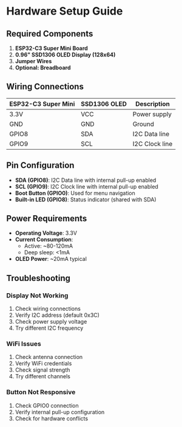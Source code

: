# Hardware Setup Guide

## Required Components

1. **ESP32-C3 Super Mini Board**
2. **0.96" SSD1306 OLED Display (128x64)**
3. **Jumper Wires**
4. **Optional: Breadboard**

## Wiring Connections

| ESP32-C3 Super Mini | SSD1306 OLED | Description |
|---------------------|--------------|-------------|
| 3.3V                | VCC          | Power supply |
| GND                 | GND          | Ground |
| GPIO8               | SDA          | I2C Data line |
| GPIO9               | SCL          | I2C Clock line |

## Pin Configuration

- **SDA (GPIO8)**: I2C Data line with internal pull-up enabled
- **SCL (GPIO9)**: I2C Clock line with internal pull-up enabled
- **Boot Button (GPIO0)**: Used for menu navigation
- **Built-in LED (GPIO8)**: Status indicator (shared with SDA)

## Power Requirements

- **Operating Voltage**: 3.3V
- **Current Consumption**: 
  - Active: ~80-120mA
  - Deep sleep: <1mA
- **OLED Power**: ~20mA typical

## Troubleshooting

### Display Not Working
1. Check wiring connections
2. Verify I2C address (default 0x3C)
3. Check power supply voltage
4. Try different I2C frequency

### WiFi Issues
1. Check antenna connection
2. Verify WiFi credentials
3. Check signal strength
4. Try different channels

### Button Not Responsive
1. Check GPIO0 connection
2. Verify internal pull-up configuration
3. Check for hardware conflicts
